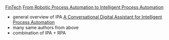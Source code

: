 [FinTech](https://arxiv.org/pdf/2007.12681.pdf)
[From Robotic Process Automation to Intelligent Process Automation](https://arxiv.org/abs/2007.13257)
  - general overview of IPA
[A Conversational Digital Assistant for Intelligent Process Automation](https://arxiv.org/abs/2007.13256)
  - many same authors from above
  - combination of IPA + RPA
